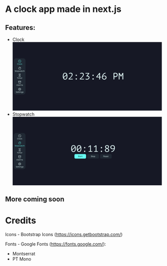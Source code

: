# A clock app made in next.js

## Features:

-   Clock
    ![Clock Screenshot](/assets/clock.png)
-   Stopwatch
    ![Stopwatch Screenshot](/assets/stopwatch.png)

## More coming soon

# Credits

Icons - Bootstrap Icons (https://icons.getbootstrap.com/)

Fonts - Google Fonts (https://fonts.google.com/):

-   Montserrat
-   PT Mono

